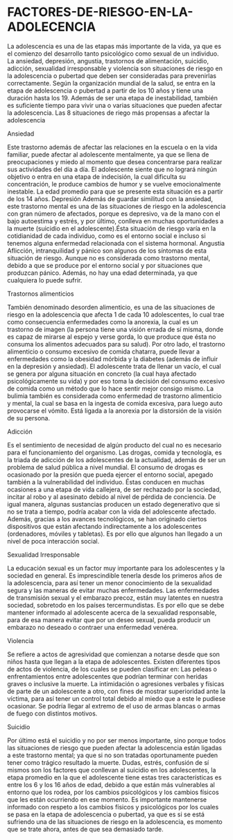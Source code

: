 # FACTORES-DE-RIESGO-EN-LA-ADOLECENCIA

La adolescencia es una de las etapas más importante de la vida, ya que es el comienzo del desarrollo tanto psicológico como sexual de un individuo. La ansiedad, depresión, angustia, trastornos de alimentación, suicidio, adicción, sexualidad irresponsable y violencia son situaciones de riesgo en la adolescencia o pubertad que deben ser consideradas para prevenirlas correctamente.  Según la organización mundial de la salud, se entra en la etapa de adolescencia o pubertad a partir de los 10 años y tiene una duración hasta los 19. Además de ser una etapa de inestabilidad, también es suficiente tiempo para vivir una o varias situaciones que pueden afectar la adolescencia. 
Las 8 situaciones de riego más propensas a afectar la adolescencia  

Ansiedad 


Este trastorno además de afectar las relaciones en la escuela o en la vida familiar, puede afectar al adolescente mentalmente, ya que se llena de preocupaciones y miedo al momento que desea concentrarse para realizar sus actividades del día a día.  El adolescente siente que no logrará ningún objetivo o entra en una etapa de indecisión, la cual dificulta su concentración, le produce cambios de humor y se vuelve emocionalmente inestable. La edad promedio para que se presente esta situación es a partir de los 14 años.  Depresión Además de guardar similitud con la ansiedad, este trastorno mental es una de las situaciones de riesgo en la adolescencia con gran número de afectados, porque es depresivo, va de la mano con el bajo autoestima y estrés, y por último, conlleva en muchas oportunidades a la muerte (suicidio en el adolescente).Ésta situación de riesgo varía en la cotidianidad de cada individuo, como es el entorno social e incluso si tenemos alguna enfermedad relacionada con el sistema hormonal.  Angustia  Aflicción, intranquilidad y pánico son algunos de los síntomas de esta situación de riesgo. Aunque no es considerada como trastorno mental, debido a que se produce por el entorno social y por situaciones que produzcan pánico. Además, no hay una edad determinada, ya que cualquiera lo puede sufrir. 

Trastornos alimenticios

También denominado desorden alimenticio, es una de las situaciones de riesgo en la adolescencia que afecta 1 de cada 10 adolescentes, lo cual trae como consecuencia enfermedades como la anorexia, la cual es un trastorno de imagen (la persona tiene una visión errada de sí misma, donde es capaz de mirarse al espejo y verse gorda, lo que produce que ésta no consuma los alimentos adecuados para su salud).   Por otro lado, el trastorno alimenticio o consumo excesivo de comida chatarra, puede llevar a enfermedades como la obesidad mórbida y la diabetes (además de influir en la depresión y ansiedad). El adolescente trata de llenar un vacío, el cual se genera  por alguna situación en concreto (la cual haya afectado psicológicamente su vida) y por eso toma la decisión del consumo excesivo de comida como un método que lo hace sentir mejor consigo mismo.   La bulimia también es considerada como enfermedad de trastorno alimenticio y mental, la cual se basa en la ingesta de comida excesiva, para luego auto provocarse el vómito. Está ligada a la anorexia por la distorsión de la visión de su persona.  

Adicción

Es el sentimiento de necesidad de algún producto del cual no es necesario para el funcionamiento del organismo. Las drogas, comida y tecnología, es la triada de adicción de los adolescentes de la actualidad, además de ser un problema de salud pública a nivel mundial.  El consumo de drogas  es ocasionado por la presión que pueda ejercer el entorno social, apegado también a la vulnerabilidad del individuo. Éstas conducen en muchas ocasiones a una etapa de vida callejera, de ser rechazado por la sociedad, incitar al robo y al asesinato debido al nivel de pérdida de conciencia. De igual manera, algunas sustancias producen un estado degenerativo que si no se trata a tiempo, podría acabar con la vida del adolescente afectado.  Además, gracias a los avances tecnológicos, se han originado ciertos dispositivos que están afectando indirectamente a los adolescentes (ordenadores, móviles y tabletas). Es por ello que algunos han llegado a un nivel de poca interacción social.   

Sexualidad Irresponsable

La educación sexual es un factor muy importante para los adolescentes y la sociedad en general. Es imprescindible tenerla desde los primeros años de la adolescencia, para así tener un menor conocimiento de la sexualidad segura y las maneras de evitar muchas enfermedades.  Las enfermedades de transmisión sexual y el embarazo precoz, están muy latentes en nuestra sociedad, sobretodo en los países tercermundistas. Es por ello que se debe mantener informado al adolescente acerca de la sexualidad responsable, para de esa manera evitar que por un deseo sexual, pueda producir un embarazo no deseado o contraer una enfermedad venérea. 

Violencia 

Se refiere a actos de agresividad que comienzan a notarse desde que son niños hasta que llegan a la etapa de adolescentes. Existen diferentes tipos de actos de violencia, de los cuales se pueden clasificar en:  Las peleas o enfrentamientos entre adolescentes que podrían terminar con heridas graves o inclusive la muerte. La intimidación o agresiones verbales y físicas de parte de un adolescente a otro, con fines de mostrar superioridad ante la víctima, para así tener un control total debido al miedo que a este le pudiese ocasionar. Se podría llegar al extremo de el uso de armas blancas o armas de fuego con distintos motivos. 

Suicidio 

Por último está el suicidio y no por ser menos importante, sino porque todos las situaciones de riesgo que pueden afectar la adolescencia están ligadas a este trastorno mental; ya que si no son tratadas oportunamente pueden tener como trágico resultado la muerte.  Dudas, estrés, confusión de sí mismos son los factores que conllevan al suicidio en los adolescentes, la etapa promedio en la que el adolescente tiene estas tres características es entre los 6 y los 16 años de edad, debido a que están más vulnerables al entorno que los rodea, por los cambios psicológicos y los cambios físicos que les están ocurriendo en ese momento.     Es importante mantenerse informado con respeto a los cambios físicos y psicológicos por los cuales se pasa en la etapa de adolescencia o pubertad, ya que es si se está sufriendo una de las situaciones de riesgo en la adolescencia, es momento que se trate ahora, antes de que sea demasiado tarde.
